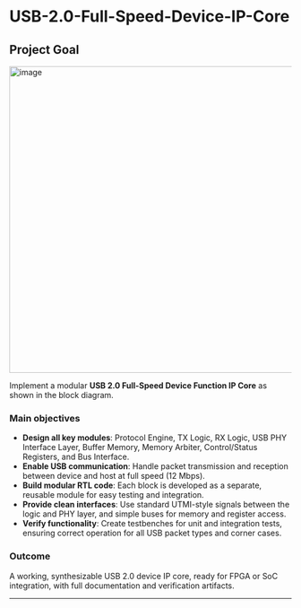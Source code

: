 # USB-2.0-Full-Speed-Device-IP-Core
## Project Goal
<img width="998" height="547" alt="image" src="https://github.com/user-attachments/assets/ef0032ff-61e3-4715-ac3b-3d64af92f936" />

Implement a modular **USB 2.0 Full-Speed Device Function IP Core** as shown in the block diagram.

### Main objectives
- **Design all key modules**: Protocol Engine, TX Logic, RX Logic, USB PHY Interface Layer, Buffer Memory, Memory Arbiter, Control/Status Registers, and Bus Interface.  
- **Enable USB communication**: Handle packet transmission and reception between device and host at full speed (12 Mbps).  
- **Build modular RTL code**: Each block is developed as a separate, reusable module for easy testing and integration.  
- **Provide clean interfaces**: Use standard UTMI-style signals between the logic and PHY layer, and simple buses for memory and register access.  
- **Verify functionality**: Create testbenches for unit and integration tests, ensuring correct operation for all USB packet types and corner cases.

### Outcome
A working, synthesizable USB 2.0 device IP core, ready for FPGA or SoC integration, with full documentation and verification artifacts.

---
